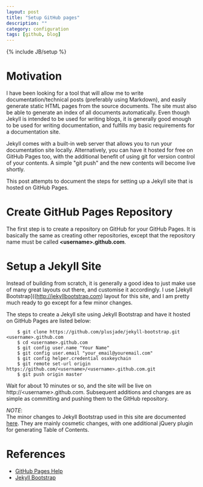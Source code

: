 ```yaml
---
layout: post
title: "Setup GitHub pages"
description: ""
category: configuration
tags: [github, blog]
---
```

{% include JB/setup %}


# Motivation #

I have been looking for a tool that will allow me to write documentation/technical posts (preferably using Markdown), and easily generate static HTML pages from the source documents. The site must also be able to generate an index of all documents automatically. Even though Jekyll is intended to be used for writing blogs, it is generally good enough to be used for writing documentation, and fulfills my basic requirements for a documentation site.

Jekyll comes with a built-in web server that allows you to run your documentation site locally. Alternatively, you can have it hosted for free on GitHub Pages too, with the additional benefit of using git for version control of your contents. A simple "git push" and the new contents will become live shortly.

This post attempts to document the steps for setting up a Jekyll site that is hosted on GitHub Pages.


# Create GitHub Pages Repository #

The first step is to create a repository on GitHub for your GitHub Pages. It is basically the same as creating other repositories, except that the repository name must be called **&lt;username&gt;.github.com**.


# Setup a Jekyll Site #

Instead of building from scratch, it is generally a good idea to just make use of many great layouts out there, and customise it accordingly. I use [Jekyll Bootstrap]((http://jekyllbootstrap.com) layout for this site, and I am pretty much ready to go except for a few minor changes.

The steps to create a Jekyll site using Jekyll Bootstrap and have it hosted on GitHub Pages are listed below:

		$ git clone https://github.com/plusjade/jekyll-bootstrap.git <username>.github.com
		$ cd <username>.github.com
		$ git config user.name "Your Name"
		$ git config user.email "your_email@youremail.com"
		$ git config helper.credential osxkeychain
		$ git remote set-url origin https://github.com/<username>/<username>.github.com.git
		$ git push origin master

Wait for about 10 minutes or so, and the site will be live on http://&lt;username&gt;.github.com. Subsequent additions and changes are as simple as committing and pushing them to the GitHub repository.

*NOTE*:  
The minor changes to Jekyll Bootstrap used in this site are documented [here](/configuration/2012/07/20/jekyll-bootstrap-setup). They are mainly cosmetic changes, with one additional jQuery plugin for generating Table of Contents.

# References #

* [GitHub Pages Help](https://help.github.com/categories/20/articles)
* [Jekyll Bootstrap](http://jekyllbootstrap.com)
